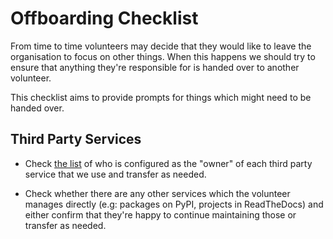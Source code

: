 # Offboarding Checklist

From time to time volunteers may decide that they would like to leave the
organisation to focus on other things. When this happens we should try to ensure
that anything they're responsible for is handed over to another volunteer.

This checklist aims to provide prompts for things which might need to be handed
over.

## Third Party Services

- Check [the list][list-third-party-services] of who is configured as the
  "owner" of each third party service that we use and transfer as needed.

- Check whether there are any other services which the volunteer manages
  directly (e.g: packages on PyPI, projects in ReadTheDocs) and either confirm
  that they're happy to continue maintaining those or transfer as needed.

[list-third-party-services]: https://docs.google.com/spreadsheets/d/1uh8yfaMWfHd0MYgBx2PNkxYZZd4ZBv9NK9VD3hDt4GI/edit#gid=0
